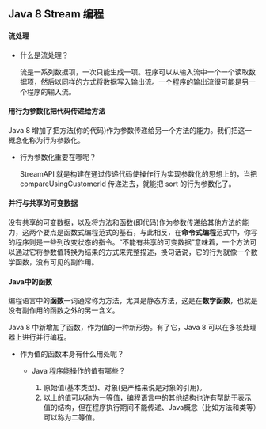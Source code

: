 ## Java 8 Stream 编程

#### 流处理

* 什么是流处理？

  流是一系列数据项，一次只能生成一项。程序可以从输入流中一个一个读取数据项，然后以同样的方式将数据写入输出流。一个程序的输出流很可能是另一个程序的输入流。

#### 用行为参数化把代码传递给方法

Java 8 增加了把方法(你的代码)作为参数传递给另一个方法的能力。我们把这一概念化称为行为参数化。

* 行为参数化重要在哪呢？

  StreamAPI 就是构建在通过传递代码使操作行为实现参数化的思想上的，当把 compareUsingCustomerId 传递进去，就能把 sort 的行为参数化了。

#### 并行与共享的可变数据

没有共享的可变数据，以及将方法和函数(即代码)作为参数传递给其他方法的能力，这两个要点是函数式编程范式的基石，与此相反，在**命令式编程**范式中，你写的程序则是一些列改变状态的指令。“不能有共享的可变数据”意味着，一个方法可以通过它将参数值转换为结果的方式来完整描述，换句话说，它的行为就像一个数学函数，没有可见的副作用。

#### Java中的函数

编程语言中的**函数**一词通常称为方法，尤其是静态方法，这是在**数学函数**，也就是没有副作用的函数之外的另一含义。

Java 8 中新增加了函数，作为值的一种新形势。有了它，Java 8 可以在多核处理器上进行并行编程。

- 作为值的函数本身有什么用处呢？

  - Java 程序能操作的值有哪些？

    1. 原始值(基本类型)、对象(更严格来说是对象的引用)。
    2. 以上的值可以称为一等值，编程语言中的其他结构也许有帮助于表示值的结构，但在程序执行期间不能传递、Java概念（比如方法和类等）可以称为二等值。

    

